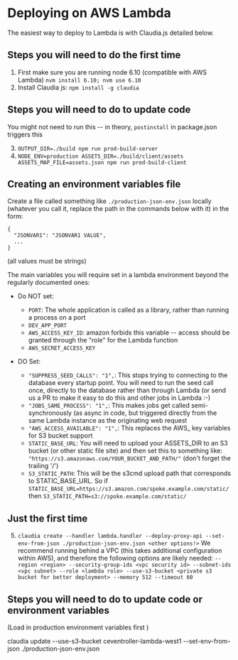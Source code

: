 # Deploying on AWS Lambda

The easiest way to deploy to Lambda is with Claudia.js detailed below.

## Steps you will need to do the first time

1. First make sure you are running node 6.10 (compatible with AWS Lambda)
   `nvm install 6.10; nvm use 6.10`
2. Install Claudia js: `npm install -g claudia`

## Steps you will need to do to update code

You might not need to run this -- in theory, `postinstall` in package.json triggers this

3. `OUTPUT_DIR=./build npm run prod-build-server`
4. `NODE_ENV=production ASSETS_DIR=./build/client/assets ASSETS_MAP_FILE=assets.json npm run prod-build-client`

## Creating an environment variables file

Create a file called something like `./production-json-env.json` locally (whatever you call it, replace the path in the commands below with it) in the form:

```
{
  "JSONVAR1": "JSONVAR1 VALUE",
  ...
}
```

(all values must be strings)

The main variables you will require set in a lambda environment beyond the regularly documented ones:

 * Do NOT set:
   * `PORT`: The whole application is called as a library, rather than running a process on a port
   * `DEV_APP_PORT`
   * `AWS_ACCESS_KEY_ID`: amazon forbids this variable -- access should be granted through the "role" for the Lambda function
   * `AWS_SECRET_ACCESS_KEY`

 * DO Set:
   * `"SUPPRESS_SEED_CALLS": "1",`: This stops trying to connecting to the database every startup point.  You will need to run the seed call once, directly to the database rather than through Lambda (or send us a PR to make it easy to do this and other jobs in Lambda :-)
   * `"JOBS_SAME_PROCESS": "1",`: This makes jobs get called semi-synchronously (as async in code, but triggered directly from the same Lambda instance as the originating web request
   * `"AWS_ACCESS_AVAILABLE": "1",`: This replaces the AWS_ key variables for S3 bucket support
   * `STATIC_BASE_URL`: You will need to upload your ASSETS_DIR to an S3 bucket (or other static file site) and then set this to something like: `"https://s3.amazonaws.com/YOUR_BUCKET_AND_PATH/"` (don't forget the trailing '/')
   * `S3_STATIC_PATH`: This will be the s3cmd upload path that corresponds to STATIC_BASE_URL.  So if `STATIC_BASE_URL=https://s3.amazon.com/spoke.example.com/static/` then `S3_STATIC_PATH=s3://spoke.example.com/static/`

## Just the first time

5. `claudia create --handler lambda.handler --deploy-proxy-api --set-env-from-json ./production-json-env.json <other options!>`
   We recommend running behind a VPC (this takes additional configuration within AWS), and therefore the following options are likely needed:
   `--region <region> --security-group-ids <vpc security id> --subnet-ids <vpc subnet> --role <lambda role> --use-s3-bucket <private s3 bucket for better deployment> --memory 512 --timeout 60`

## Steps you will need to do to update code or environment variables

(Load in production environment variables first )

claudia update --use-s3-bucket ceventroller-lambda-west1 --set-env-from-json ./production-json-env.json

